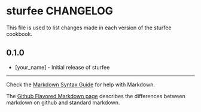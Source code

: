 sturfee CHANGELOG
=================

This file is used to list changes made in each version of the sturfee cookbook.

0.1.0
-----
- [your_name] - Initial release of sturfee

- - -
Check the [Markdown Syntax Guide](http://daringfireball.net/projects/markdown/syntax) for help with Markdown.

The [Github Flavored Markdown page](http://github.github.com/github-flavored-markdown/) describes the differences between markdown on github and standard markdown.
